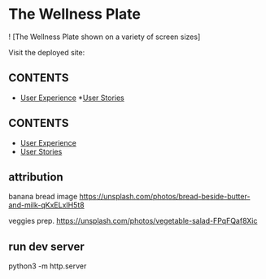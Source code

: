 # The Wellness Plate

! [The Wellness Plate shown on a variety of screen sizes]

Visit the deployed site:


## CONTENTS

* [User Experience](#user-experience-ux)
  *[User Stories](#user-stories)



## CONTENTS

* [User Experience](#user-experience-ux)
 * [User Stories](#user-stories)
   





## attribution 
banana bread image 
https://unsplash.com/photos/bread-beside-butter-and-milk-qKxELxIH5t8



veggies prep. 
https://unsplash.com/photos/vegetable-salad-FPqFQaf8Xic






## run dev server
python3 -m http.server







